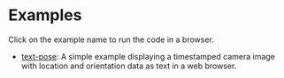 # Examples

Click on the example name to run the code in a browser.

 * [text-pose](https://immersive-web.github.io/geo-alignment/examples/text-pose/): A simple example displaying a timestamped camera image with location and orientation data as text in a web browser.
